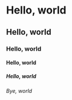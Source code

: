 # Hello, world
## Hello, world
### Hello, world
#### Hello, world
##### Hello, world
###### Bye, world
